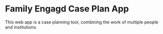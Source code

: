 # Family Engagd Case Plan App
This web app is a case planning tool, combining the work of multiple people and institutions.
